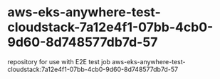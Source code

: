 # aws-eks-anywhere-test-cloudstack-7a12e4f1-07bb-4cb0-9d60-8d748577db7d-57
repository for use with E2E test job aws-eks-anywhere-test-cloudstack:7a12e4f1-07bb-4cb0-9d60-8d748577db7d-57
